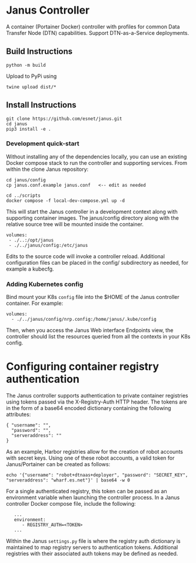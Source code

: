 # Janus Controller

A container (Portainer Docker) controller with profiles for common Data Transfer
Node (DTN) capabilities. Support DTN-as-a-Service deployments.

## Build Instructions
```
python -m build
```
Upload to PyPi using
```
twine upload dist/*
```

## Install Instructions
```
git clone https://github.com/esnet/janus.git
cd janus
pip3 install -e .
```

### Development quick-start

Without installing any of the dependencies locally, you can use an existing
Docker compose stack to run the controller and supporting services.
From within the clone Janus repository:

```
cd janus/config
cp janus.conf.example janus.conf   <-- edit as needed

cd ../scripts
docker compose -f local-dev-compose.yml up -d
```

This will start the Janus controller in a development context along
with supporting container images.  The janus/config directory along
with the relative source tree will be mounted inside the container.

```
volumes:
 - ./..:/opt/janus
 - ./../janus/config:/etc/janus
```

Edits to the source code will invoke a controller reload. Additional
configuration files can be placed in the config/ subdirectory as
needed, for example a kubecfg.

### Adding Kubernetes config

Bind mount your K8s `config` file into the $HOME of the Janus controller container.
For example:

```
volumes:
  - ./../janus/config/nrp.config:/home/janus/.kube/config
```

Then, when you access the Janus Web interface Endpoints view, the controller should
list the resources queried from all the contexts in your K8s config.

# Configuring container registry authentication

The Janus controller supports authentication to private container
registries using tokens passed via the X-Registry-Auth HTTP
header. The tokens are in the form of a base64 encoded dictionary
containing the following attributes:

```
{ "username": "",
  "password": "",
  "serveraddress": ""
}
```

As an example, Harbor registries allow for the creation of robot
accounts with secret keys. Using one of these robot accounts, a valid
token for Janus/Portainer can be created as follows:

```
echo '{"username": "robot+dtnaas+deployer", "password": "SECRET_KEY", "serveraddress": "wharf.es.net"}' | base64 -w 0
```

For a single authenticated registry, this token can be passed as an
environment variable when launching the controller process. In a Janus
controller Docker compose file, include the following:

```
   ...
   environment:
      - REGISTRY_AUTH=<TOKEN>
   ...
```

Within the Janus `settings.py` file is where the registry auth
dictionary is maintained to map registry servers to authentication
tokens. Additional registries with their associated auth tokens may be
defined as needed.
